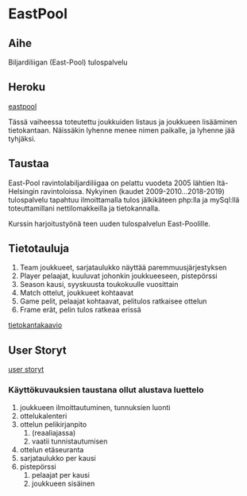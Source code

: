 # EastPool

## Aihe

Biljardiliigan (East-Pool) tulospalvelu

## Heroku

[eastpool](https://eastpool.herokuapp.com/team/listTeam/)

Tässä vaiheessa toteutettu joukkuiden listaus ja joukkueen lisääminen tietokantaan. Näissäkin lyhenne menee nimen paikalle, 
ja lyhenne jää tyhjäksi. 

## Taustaa 

East-Pool ravintolabiljardiliigaa on pelattu vuodeta 2005 lähtien Itä-Helsingin ravintoloissa. Nykyinen (kaudet 2009-2010…2018-2019) tulospalvelu tapahtuu ilmoittamalla tulos jälkikäteen php:lla ja mySql:llä
 toteuttamillani nettilomakkeilla ja tietokannalla.

Kurssin harjoitustyönä teen uuden tulospalvelun East-Poolille.

## Tietotauluja

1. Team joukkueet, sarjataulukko näyttää paremmuusjärjestyksen
1. Player pelaajat, kuuluvat johonkin joukkueeseen, pistepörssi
1. Season kausi, syyskuusta toukokuulle vuosittain
1. Match ottelut, joukkueet kohtaavat
1. Game pelit, pelaajat kohtaavat, pelitulos ratkaisee ottelun
1. Frame erät, pelin tulos ratkeaa erissä

[tietokantakaavio](documents/EastPoolTK.pdf)

## User Storyt

[user storyt](documents\UserStories.pdf)

### Käyttökuvauksien taustana ollut alustava luettelo 

1. joukkueen ilmoittautuminen, tunnuksien luonti
1. ottelukalenteri
1. ottelun pelikirjanpito
   1. (reaaliajassa)
   1. vaatii tunnistautumisen
1. ottelun etäseuranta
1. sarjataulukko per kausi
1. pistepörssi
   1. pelaajat per kausi
   1. joukkueen sisäinen

 
